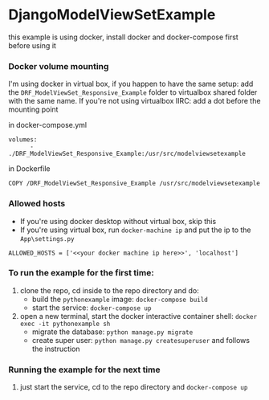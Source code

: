 # DjangoModelViewSetExample
this example is using docker, install docker and docker-compose first before using it

### Docker volume mounting
I'm using docker in virtual box, if you happen to have the same setup: add the `DRF_ModelViewSet_Responsive_Example` folder to virtualbox shared folder with the same name. If you're not using virtualbox IIRC: add a dot before the mounting point 

in docker-compose.yml
```
volumes:
      - ./DRF_ModelViewSet_Responsive_Example:/usr/src/modelviewsetexample
```
in Dockerfile 
```
COPY /DRF_ModelViewSet_Responsive_Example /usr/src/modelviewsetexample
```

### Allowed hosts
- If you're using docker desktop without virtual box, skip this
- If you're using virtual box, run `docker-machine ip` and put the ip to the `App\settings.py`
```
ALLOWED_HOSTS = ['<<your docker machine ip here>>', 'localhost']
```

### To run the example for the first time: 
1. clone the repo, cd inside to the repo directory and do:  
      - build the `pythonexample` image: `docker-compose build`
      - start the service: `docker-compose up`
2. open a new terminal, start the docker interactive container shell: `docker exec -it pythonexample sh`
      - migrate the database: `python manage.py migrate`
      - create super user: `python manage.py createsuperuser` and follows the instruction


### Running the example for the next time
1. just start the service, cd to the repo directory and `docker-compose up`

